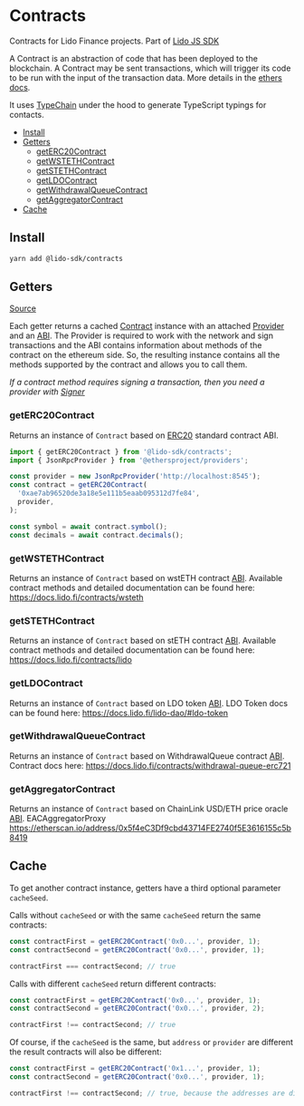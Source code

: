 # Contracts

Contracts for Lido Finance projects.
Part of [Lido JS SDK](https://github.com/lidofinance/lido-js-sdk/#readme)

A Contract is an abstraction of code that has been deployed to the blockchain. A Contract may be sent transactions, which will trigger its code to be run with the input of the transaction data. More details in the [ethers docs](https://docs.ethers.io/v5/api/contract/contract/).

It uses [TypeChain](https://github.com/ethereum-ts/TypeChain) under the hood to generate TypeScript typings for contacts.

- [Install](#install)
- [Getters](#getters)
  - [getERC20Contract](#geterc20contract)
  - [getWSTETHContract](#getwstethcontract)
  - [getSTETHContract](#getstethcontract)
  - [getLDOContract](#getldocontract)
  - [getWithdrawalQueueContract](#getwithdrawalqueuecontract)
  - [getAggregatorContract](#getaggregatorcontract)
- [Cache](#cache)

## Install

```bash
yarn add @lido-sdk/contracts
```

## Getters

[Source](src/contracts.ts)

Each getter returns a cached [Contract](https://docs.ethers.io/v5/api/contract/contract/#Contract--creating) instance with an attached [Provider](https://docs.ethers.io/v5/api/providers/) and an [ABI](https://docs.ethers.io/v5/api/utils/abi/). The Provider is required to work with the network and sign transactions and the ABI contains information about methods of the contract on the ethereum side. So, the resulting instance contains all the methods supported by the contract and allows you to call them.

_If a contract method requires signing a transaction, then you need a provider with [Signer](https://docs.ethers.io/v5/api/signer/)_

### getERC20Contract

Returns an instance of `Contract` based on [ERC20](https://eips.ethereum.org/EIPS/eip-20) standard contract ABI.

```ts
import { getERC20Contract } from '@lido-sdk/contracts';
import { JsonRpcProvider } from '@ethersproject/providers';

const provider = new JsonRpcProvider('http://localhost:8545');
const contract = getERC20Contract(
  '0xae7ab96520de3a18e5e111b5eaab095312d7fe84',
  provider,
);

const symbol = await contract.symbol();
const decimals = await contract.decimals();
```

### getWSTETHContract

Returns an instance of `Contract` based on wstETH contract [ABI](https://docs.ethers.io/v5/api/utils/abi/). Available contract methods and detailed documentation can be found here: https://docs.lido.fi/contracts/wsteth

### getSTETHContract

Returns an instance of `Contract` based on stETH contract [ABI](https://docs.ethers.io/v5/api/utils/abi/). Available contract methods and detailed documentation can be found here: https://docs.lido.fi/contracts/lido

### getLDOContract

Returns an instance of `Contract` based on LDO token [ABI](https://docs.ethers.io/v5/api/utils/abi/). LDO Token docs can be found here: https://docs.lido.fi/lido-dao/#ldo-token

### getWithdrawalQueueContract

Returns an instance of `Contract` based on WithdrawalQueue contract [ABI](https://docs.ethers.io/v5/api/utils/abi/). Contract docs here: https://docs.lido.fi/contracts/withdrawal-queue-erc721

### getAggregatorContract

Returns an instance of `Contract` based on ChainLink USD/ETH price oracle [ABI](https://docs.ethers.io/v5/api/utils/abi/). EACAggregatorProxy https://etherscan.io/address/0x5f4eC3Df9cbd43714FE2740f5E3616155c5b8419

## Cache

To get another contract instance, getters have a third optional parameter `cacheSeed`.

Calls without `cacheSeed` or with the same `cacheSeed` return the same contracts:

```ts
const contractFirst = getERC20Contract('0x0...', provider, 1);
const contractSecond = getERC20Contract('0x0...', provider, 1);

contractFirst === contractSecond; // true
```

Calls with different `cacheSeed` return different contracts:

```ts
const contractFirst = getERC20Contract('0x0...', provider, 1);
const contractSecond = getERC20Contract('0x0...', provider, 2);

contractFirst !== contractSecond; // true
```

Of course, if the `cacheSeed` is the same, but `address` or `provider` are different the result contracts will also be different:

```ts
const contractFirst = getERC20Contract('0x1...', provider, 1);
const contractSecond = getERC20Contract('0x0...', provider, 1);

contractFirst !== contractSecond; // true, because the addresses are different
```
